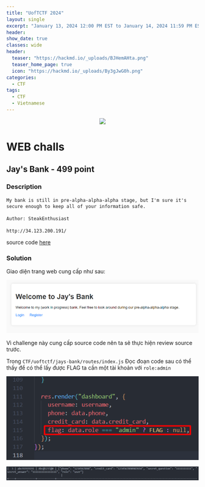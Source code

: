 ```yaml
---
title: "UofTCTF 2024"
layout: single
excerpt: "January 13, 2024 12:00 PM EST to January 14, 2024 11:59 PM EST 💻 "
header:
show_date: true
classes: wide
header:
  teaser: "https://hackmd.io/_uploads/BJHemAHta.png"
  teaser_home_page: true
  icon: "https://hackmd.io/_uploads/By3gJwG0h.png"
categories:
  - CTF
tags:
  - CTF
  - Vietnamese
---
```


<p align="center">
<img src="https://hackmd.io/_uploads/BJHemAHta.png">
</p>


# WEB challs
## Jay's Bank - 499 point

### Description
```
My bank is still in pre-alpha-alpha-alpha stage, but I'm sure it's secure enough to keep all of your information safe.

Author: SteakEnthusiast

http://34.123.200.191/

```

source code [here](https://github.com/TaiPhung217/CTF_writeup/blob/main/2024/uofTCTF2024/jays-bank.zip)

### Solution

Giao diện trang web cung cấp như sau: 

![Alt text](../images/UofTCTF_2024/image.png)

Vì challenge này cung cấp source code nên ta sẽ thực hiện review source trước.

Trong `CTF/uoftctf/jays-bank/routes/index.js`
Đọc đoạn code sau có thể thấy để có thể lấy được FLAG ta cần một tài khoản với `role:admin` 

![Alt text](../images/UofTCTF_2024/image-1.png)



![Alt text](../images/UofTCTF_2024/image-2.png)
